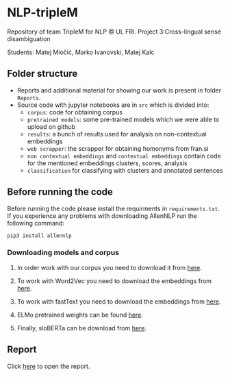 # NLP-tripleM
Repository of team TripleM for NLP @ UL FRI. Project 3:Cross-lingual sense disambiguation

Students: Matej Miočić, Marko Ivanovski, Matej Kalc

## Folder structure
 - Reports and additional material for showing our work is present in folder `Reports`.
 - Source code with jupyter notebooks are in  `src` which is divided into:
    - `corpus`: code for obtaining corpus
    - `pretrained models`: some pre-trained models which we were able to upload on github
    - `results`: a bunch of results used for analysis on non-contextual embeddings
    - `web scrapper`: the scrapper for obtaining homonyms from fran.si
    - `non contextual embeddings` and `contextual embeddings` contain code for the mentioned embeddings clusters, scores, analysis
    - `classification` for classifying with clusters and annotated sentences

## Before running the code

Before running the code please install the requirments in `requirements.txt`. If you experience any problems with downloading AllenNLP run the following command:
```
pip3 install allennlp
```

### Downloading models and corpus  
1. In order work with our corpus you need to download it from [here](https://drive.google.com/drive/folders/1yzRX4mhToohfWD1Dj3iGY8facWCvnNK_?usp=sharing).

2. To work with Word2Vec you need to download the embeddings from [here](http://vectors.nlpl.eu/repository/).

3. To work with fastText you need to download the embeddings from [here](https://fasttext.cc/docs/en/crawl-vectors.html).

4. ELMo pretrained weights can be found [here](https://www.clarin.si/repository/xmlui/handle/11356/1277).

4. Finally, sloBERTa can be download from [here](https://www.clarin.si/repository/xmlui/handle/11356/1397).


## Report

Click [here](./TripleM_report.pdf) to open the report.
